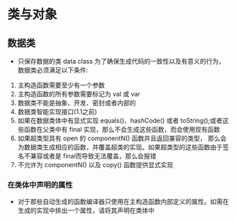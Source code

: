 # 类与对象

## 数据类
+ 只保存数据的类 data class 为了确保生成代码的一致性以及有意义的行为，数据类必须满足以下条件:
1. 主构造函数需要至少有一个参数
2. 主构造函数的所有参数需要标记为 val 或 var
3. 数据类不能是抽象、开发、密封或者内部的
4. 数据类智能实现接口(1.1之前)
5. 如果在数据类体中有显式实现 equals()、hashCode() 或者 toString();或者这些函数在父类中有 final 实现，那么不会生成这些函数，而会使用现有函数
6. 如果超类型具有 open 的 componentN() 函数并且返回兼容的类型， 那么会为数据类生成相应的函数，并覆盖超类的实现。如果超类型的这些函数由于签名不兼容或者是 final而导致无法覆盖，那么会报错
7. 不允许为 componentN() 以及 copy() 函数提供显式实现

### 在类体中声明的属性
+ 对于那些自动生成的函数编译器只使用在主构造函数内部定义的属性。如需在生成的实现中排出一个属性，请将其声明在类体中

